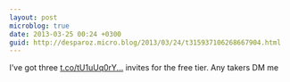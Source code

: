 ```yaml
---
layout: post
microblog: true
date: 2013-03-25 00:24 +0300
guid: http://desparoz.micro.blog/2013/03/24/t315937106268667904.html
---
```

I’ve got three [t.co/tU1uUq0rY...](http://t.co/tU1uUq0rY6) invites for the free tier. Any takers DM me
